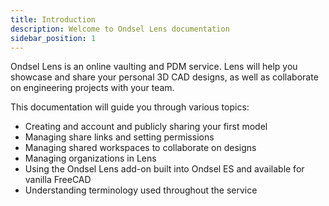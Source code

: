 ```yaml
---
title: Introduction
description: Welcome to Ondsel Lens documentation
sidebar_position: 1
---
```


Ondsel Lens is an online vaulting and PDM service. Lens will help you showcase
and share your personal 3D CAD designs, as well as collaborate on engineering
projects with your team.

This documentation will guide you through various topics:

- Creating and account and publicly sharing your first model
- Managing share links and setting permissions
- Managing shared workspaces to collaborate on designs
- Managing organizations in Lens
- Using the Ondsel Lens add-on built into Ondsel ES and available for vanilla 
FreeCAD
- Understanding terminology used throughout the service
